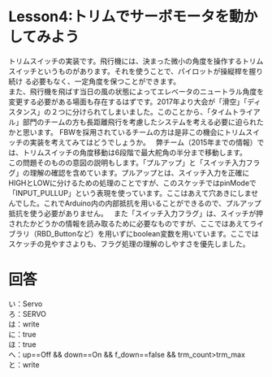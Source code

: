 # Lesson4:トリムでサーボモータを動かしてみよう
トリムスイッチの実装です。飛行機には、決まった微小の角度を操作するトリムスイッチというものがあります。それを使うことで、パイロットが操縦桿を握り続け
る必要もなく、一定角度を保つことができます。  
また、飛行機を飛ばす当日の風の状態によってエレベータのニュートラル角度を変更する必要がある場面も存在するはずです。2017年より大会が「滑空」「ディスタンス」の２つに分けられてしまいました。このことから、「タイムトライアル」部門のチームの方も長距離飛行を考慮したシステムを考える必要に迫られたかと思います。 
FBWを採用されているチームの方は是非この機会にトリムスイッチの実装を考えてみてはどうでしょうか。  
弊チーム（2015年までの情報）では、トリムスイッチの角度移動は6段階で最大舵角の半分まで移動します。  
この問題そのものの意図の説明もします。「プルアップ」と「スイッチ入力フラグ」の理解の確認を含めています。プルアップとは、スイッチ入力を正確にHIGHとLOWに分けるための処理のことですが、このスケッチではpinModeで「INPUT_PULLUP」という表現を使っています。ここはあえて穴あきにしませんでした。これでArduino内の内部抵抗を用いることができるので、プルアップ抵抗を使う必要がありません。  
また「スイッチ入力フラグ」は、スイッチが押されたかどうかの情報を読み取るために必要なものですが、ここではあえてライブラリ（RBD_Buttonなど）を用いずにboolean変数を用いています。ここではスケッチの見やすさよりも、フラグ処理の理解のしやすさを優先しました。
# 回答
い：Servo  
ろ：SERVO  
は：write  
に：true  
ほ：true  
へ：up==Off && down==On && f_down==false && trm_count>trm_max  
と：write  
